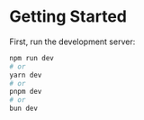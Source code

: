 # Getting Started

First, run the development server:

```bash
npm run dev
# or
yarn dev
# or
pnpm dev
# or
bun dev

